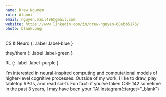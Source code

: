 ```yaml
---
name: Drew Nguyen
role: Alumni
email: nguyen.mail496@gmail.com
website: https://www.linkedin.com/in/drew-nguyen-68abb5173/
photo: blank.png
---
```


CS & Neuro
{: .label .label-blue }

they/them
{: .label .label-green }

RL
{: .label .label-purple }

I'm interested in neural-inspired computing and computational models of higher-level cognitive processes. Outside of my work, I like to draw, play tabletop RPGs, and read sci-fi. Fun fact: if you've taken CSE 142 sometime in the past 3 years, I may have been your TA! [Instagram](https://www.instagram.com/yawnitis/){:target="_blank"}
